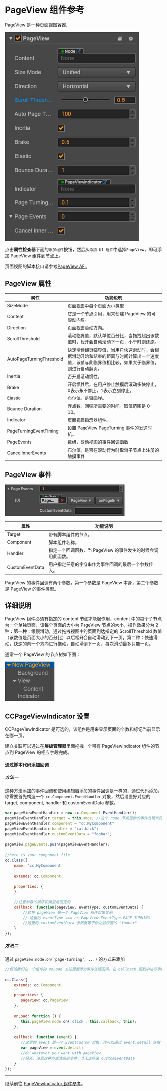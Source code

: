 # PageView 组件参考

PageView 是一种页面视图容器.

![pageview-inspector](./pageview/pageview-inspector.png)

点击**属性检查器**下面的`添加组件`按钮，然后从`添加 UI 组件`中选择`PageView`，即可添加 PageView 组件到节点上。

页面视图的脚本接口请参考[PageView API](../api/classes/PageView.html)。

## PageView 属性

| 属性                     | 功能说明                                                                             |
| --------------           | -----------                                                                          |
| SizeMode                 | 页面视图中每个页面大小类型                                                          |
| Content                  | 它是一个节点引用，用来创建 PageView 的可滚动内容。                                   |
| Direction                | 页面视图滚动方向。                                                                   |
| ScrollThreshold          | 滚动临界值，默认单位百分比，当拖拽超出该数值时，松开会自动滚动下一页，小于时则还原。 |
| AutoPageTurningThreshold | 快速滑动翻页临界值，当用户快速滑动时，会根据滑动开始和结束的距离与时间计算出一个速度值，该值与此临界值相比较，如果大于临界值，则进行自动翻页。 |
| Inertia                  | 否开启滚动惯性。 |
| Brake                    | 开启惯性后，在用户停止触摸后滚动多快停止，0表示永不停止，1表示立刻停止。 |
| Elastic                  | 布尔值，是否回弹。                                                                   |
| Bounce Duration          | 浮点数，回弹所需要的时间。取值范围是 0-10。                                          |
| Indicator                | 页面视图指示器组件。                                                                 |
| PageTurningEventTiming   | 设置 PageView PageTurning 事件的发送时机。                                           |
| PageEvents               | 数组，滚动视图的事件回调函数                                   |
| CancelInnerEvents        | 布尔值，是否在滚动行为时取消子节点上注册的触摸事件                                   |

## PageView 事件

![pageview-event](./pageview/pageview-event.png)

| 属性            | 功能说明                                                     |
| --------------  | -----------                                                  |
| Target          | 带有脚本组件的节点。                                         |
| Component       | 脚本组件名称。                                               |
| Handler         | 指定一个回调函数，当 PageView 的事件发生的时候会调用此函数。 |
| CustomEventData | 用户指定任意的字符串作为事件回调的最后一个参数传入。         |

PageView 的事件回调有两个参数，第一个参数是 PageView 本身，第二个参数是 PageView 的事件类型。

## 详细说明

PageView 组件必须有指定的 content 节点才能起作用，content 中的每个子节点为一个单独页面，该每个页面的大小为 PageView 节点的大小，操作效果分为 2 种：第一种：缓慢滑动，通过拖拽视图中的页面到达指定的 ScrollThreshold 数值（该数值是页面大小的百分比）以后松开会自动滑动到下一页，第二种：快速滑动，快速的向一个方向进行拖动，自动滑倒下一页，每次滑动最多只能一页。

通常一个 PageView 的节点树如下图：

![pageview-hierarchy](./pageview/pageview-hierarchy.png)

## CCPageViewIndicator 设置

CCPageViewIndicator 是可选的，该组件是用来显示页面的个数和标记当前显示在哪一页。

建立关联可以通过在**层级管理器**里面拖拽一个带有 PageViewIndicator 组件的节点到 PageView 的相应字段完成。

#### 通过脚本代码添加回调

##### 方法一

这种方法添加的事件回调和使用编辑器添加的事件回调是一样的，通过代码添加，
你需要首先构造一个 `cc.Component.EventHandler` 对象，然后设置好对应的 target, component, handler 和 customEventData 参数。

```js
var pageViewEventHandler = new cc.Component.EventHandler();
pageViewEventHandler.target = this.node; //这个 node 节点是你的事件处理代码组件所属的节点
pageViewEventHandler.component = "cc.MyComponent"
pageViewEventHandler.handler = "callback";
pageViewEventHandler.customEventData = "foobar";

pageView.pageEvents.push(pageViewEventHandler);

//here is your component file
cc.Class({
    name: 'cc.MyComponent'
    
    extends: cc.Component,

    properties: {
    },

	//注意参数的顺序和类型是固定的
    callback: function(pageView, eventType, customEventData) {
        //这里 pageView 是一个 PageView 组件对象实例
        // 这里的 eventType === cc.PageView.EventType.PAGE_TURNING
        //这里的 customEventData 参数就等于你之前设置的 "foobar"
    }
});
```

##### 方法二

通过 `pageView.node.on('page-turning', ...)` 的方式来添加

```js
//假设我们在一个组件的 onLoad 方法里面添加事件处理回调，在 callback 函数中进行事件处理:

cc.Class({
    extends: cc.Component,

    properties: {
       pageView: cc.PageView
    },
    
    onLoad: function () {
       this.pageView.node.on('click', this.callback, this);
    },
    
    callback: function (event) {
       //这里的 event 是一个 EventCustom 对象，你可以通过 event.detail 获取 PageView 组件
       var pageView = event.detail;
       //do whatever you want with pageView
       //另外，注意这种方式注册的事件，也无法传递 customEventData
    }
});
```
---

继续前往 [PageViewIndicator 组件参考](pageviewindicator.md)。
